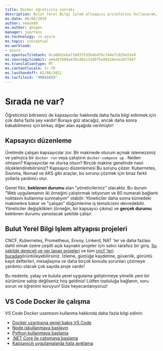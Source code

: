 ```yaml
---
title: Docker öğreticisi-sonraki
description: Bulut Yerel Bilgi Işlem altyapısı projelerini kullanarak, düzenleme ile Docker uygulamalarını genişletme seçeneklerini açıklar.
ms.date: 08/04/2020
author: nebuk89
ms.author: ghogen
manager: jmartens
ms.technology: vs-azure
ms.topic: conceptual
ms.workload:
- azure
ms.openlocfilehash: 8ca68b2eba710037535b4bd76c744e7c029a53e9
ms.sourcegitcommit: ae6d47b09a439cd0e13180f5e89510e3e347fd47
ms.translationtype: MT
ms.contentlocale: tr-TR
ms.lasthandoff: 02/08/2021
ms.locfileid: "99841659"
---
```

# <a name="whats-next"></a>Sırada ne var?

Öğreticinizi bitirseniz de kapsayıcılar hakkında daha fazla bilgi edinmek için çok daha fazla şey vardır!
Buraya göz atacağız, ancak daha sonra bakabilmeniz için birkaç diğer alan aşağıda verilmiştir!

## <a name="container-orchestration"></a>Kapsayıcı düzenleme

Üretimde çalışan kapsayıcılar zor. Bir makinede oturum açmak istemezsiniz ve yalnızca bir `docker run` veya çalıştırın `docker-compose up` . Neden olmasın? Kapsayıcılar ne olursa olsun? Birçok makine genelinde nasıl ölçeklendirebilirsiniz? Kapsayıcı düzenlemesi Bu sorunu çözer. Kubernetes, Sısınma, Nomad ve AKS gibi araçlar, bu sorunu çözmek için biraz farklı yollarla yardımcı olur.

Genel fikir, **beklenen durumu** alan "yöneticileriniz" olacaktır. Bu durum "Web uygulamamın iki örneğini çalıştırmak istiyorum ve 80 numaralı bağlantı noktasını kullanıma sunmalıyım" olabilir. Yöneticiler daha sonra kümedeki makinelere bakar ve "çalışan" düğümlerine iş temsilcisini devredebilir. Yöneticiler değişiklikleri (örneğin, bir kapsayıcı çıkma) ve **gerçek durumu** beklenen durumu yansıtacak şekilde çalışır.

## <a name="cloud-native-computing-foundation-projects"></a>Bulut Yerel Bilgi Işlem altyapısı projeleri

CNCF, Kubernetes, Prometheus, Envoy, Linkerd, NAT 'ler ve daha fazlası dahil olmak üzere çeşitli açık kaynaklı projeler için satıcı tarafsız bir giriş. [Şu şekilde dereceli ve yer lanan projeleri](https://www.cncf.io/projects/) ve tüm [cncf 'leri burada](https://landscape.cncf.io/)görüntüleyebilirsiniz. İzleme, günlüğe kaydetme, güvenlik, görüntü kayıt defterleri, mesajlaşma ve daha birçok konuda sorunları çözmeye yardımcı olacak çok sayıda proje vardır!

Bu nedenle, yatay ve buluta yerel uygulama geliştirmeye yönelik yeni bir sürümüne sahip değilseniz hoş geldiniz! Lütfen topluluğa bağlanın, soru sorun ve öğrenimi koruyun! Size heyecanlanıyoruz!

## <a name="working-with-docker-in-vs-code"></a>VS Code Docker ile çalışma

VS Code Docker uzantısını kullanma hakkında daha fazla bilgi edinin:

- [Docker uzantısına genel bakış VS Code](https://code.visualstudio.com/docs/containers/overview)
- [Node.jskullanmaya başlayın ](https://code.visualstudio.com/docs/containers/quickstart-node)
- [Python kullanmaya başlama](https://code.visualstudio.com/docs/containers/quickstart-python)
- [.NET Core ile çalışmaya başlama](https://code.visualstudio.com/docs/containers/quickstart-aspnet-core)
- [Kapsayıcılı uygulamalarda hata ayıklama](https://code.visualstudio.com/docs/containers/debug-common)
